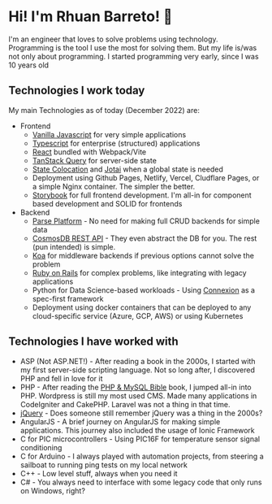 # Hi! I'm Rhuan Barreto! 👋

I'm an engineer that loves to solve problems using technology. Programming is the tool I use the most for solving them. But my life is/was not only about programming.
I started programming very early, since I was 10 years old 

## Technologies I work today

My main Technologies as of today (December 2022) are:

- Frontend
  - [Vanilla Javascript](http://vanilla-js.com/) for very simple applications
  - [Typescript](https://www.typescriptlang.org/) for enterprise (structured) applications
  - [React](https://beta.reactjs.org/) bundled with Webpack/Vite
  - [TanStack Query](https://tanstack.com/query/v4) for server-side state
  - [State Colocation](https://kentcdodds.com/blog/state-colocation-will-make-your-react-app-faster) and [Jotai](https://jotai.org/) when a global state is needed
  - Deployment using Github Pages, Netlify, Vercel, Cludflare Pages, or a simple Nginx container. The simpler the better.
  - [Storybook](https://storybook.js.org/) for full frontend development. I'm all-in for component based development and SOLID for frontends
- Backend
  - [Parse Platform](https://parseplatform.org/) - No need for making full CRUD backends for simple data
  - [CosmosDB REST API](https://learn.microsoft.com/en-us/rest/api/cosmos-db/) - They even abstract the DB for you. The rest (pun intended) is simple.
  - [Koa](https://koajs.com/) for middleware backends if previous options cannot solve the problem
  - [Ruby on Rails](https://rubyonrails.org/) for complex problems, like integrating with legacy applications
  - Python for Data Science-based workloads - Using [Connexion](https://connexion.readthedocs.io/en/latest/) as a spec-first framework
  - Deployment using docker containers that can be deployed to any cloud-specific service (Azure, GCP, AWS) or using Kubernetes

## Technologies I have worked with

- ASP (Not ASP.NET!) - After reading a book in the 2000s, I started with my first server-side scripting language. Not so long after, I discovered PHP and fell in love for it
- PHP - After reading the [PHP & MySQL Bible](https://www.wiley.com/en-ie/PHP5+and+MySQL+Bible-p-9780764557460) book, I jumped all-in into PHP. Wordpress is still my most used CMS. Made many applications in CodeIgniter and CakePHP. Laravel was not a thing in that time.
- [jQuery](https://jquery.com/) - Does someone still remember jQuery was a thing in the 2000s?
- AngularJS - A brief journey on AngularJS for making simple applications. This journey also included the usage of Ionic Framework
- C for PIC microcontrollers - Using PIC16F for temperature sensor signal conditioning
- C for Arduino - I always played with automation projects, from steering a sailboat to running ping tests on my local network
- C++ - Low level stuff, always when you need it
- C# - You always need to interface with some legacy code that only runs on Windows, right?

